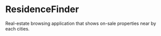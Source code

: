 # ResidenceFinder
Real-estate browsing application that shows on-sale properties near by each cities.
